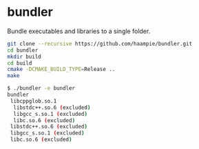 # bundler

Bundle executables and libraries to a single folder.

```bash
git clone --recursive https://github.com/haampie/bundler.git
cd bundler
mkdir build
cd build
cmake -DCMAKE_BUILD_TYPE=Release ..
make
```

```bash
$ ./bundler -e bundler
bundler
 libcppglob.so.1
  libstdc++.so.6 (excluded)
  libgcc_s.so.1 (excluded)
  libc.so.6 (excluded)
 libstdc++.so.6 (excluded)
 libgcc_s.so.1 (excluded)
 libc.so.6 (excluded)
```
